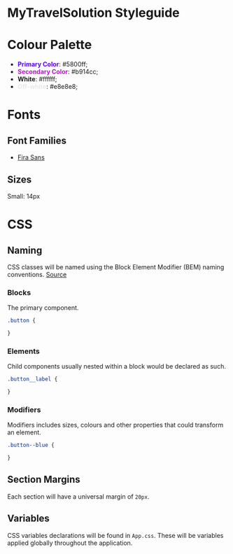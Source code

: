 # MyTravelSolution Styleguide

# Colour Palette
- <span style="color: #5800ff">**Primary Color**</span>: #5800ff;
- <span style="color: #b914cc">**Secondary Color**</span>: #b914cc;
- **White**: #ffffff;
- <span style="color: #e8e8e8">**Off-white**</span>: #e8e8e8;

# Fonts
## Font Families
- [Fira Sans](https://fonts.google.com/specimen/Fira+Sans)

## Sizes

Small: 14px

# CSS
## Naming
CSS classes will be named using the Block Element Modifier (BEM) naming conventions. [Source](https://medium.freecodecamp.org/css-naming-conventions-that-will-save-you-hours-of-debugging-35cea737d849)

### Blocks
The primary component. 
```css
.button {

}
```

### Elements
Child components usually nested within a block would be declared as such.
```css
.button__label {

}
```

### Modifiers
Modifiers includes sizes, colours and other properties that could transform an element.
```css
.button--blue {

}
```

## Section Margins
Each section will have a universal margin of `20px`.

## Variables
CSS variables declarations will be found in `App.css`. These will be variables applied globally throughout the application.
